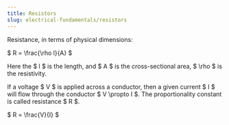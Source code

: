 ```yaml
---
title: Resistors
slug: electrical-fundamentals/resistors
---
```


Resistance, in terms of physical dimensions:

$ R = \frac{\rho l}{A} $

Here the $ l $ is the length, and $ A $ is the cross-sectional area, $ \rho $ is
the resistivity.

If a voltage $ V $ is applied across a conductor, then a given current $ I $
will flow through the conductor $ V \propto I $. The proportionality constant is
called resistance $ R $.

$ R = \frac{V}{I} $
